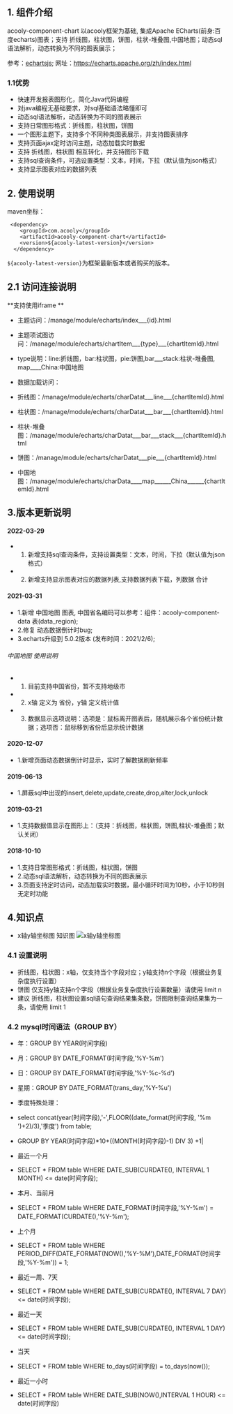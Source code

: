 <!-- title: 图表组件  -->
<!-- type: app -->
<!-- author: cuifuqiang ,xierui-->
<!-- date: 2019-11-04 -->
## 1. 组件介绍

acooly-component-chart 以acooly框架为基础, 集成Apache ECharts(前身:百度echarts)图表；支持 折线图，柱状图，饼图，柱状-堆叠图,中国地图；动态sql语法解析，动态转换为不同的图表展示；

参考：[echartsjs](https://echarts.apache.org/zh/index.html);  网址：https://echarts.apache.org/zh/index.html

### 1.1优势
* 快速开发报表图形化，简化Java代码编程
* 对java编程无基础要求，对sql基础语法略懂即可
* 动态sql语法解析，动态转换为不同的图表展示
* 支持日常图形格式：折线图，柱状图，饼图
* 一个图形主题下，支持多个不同种类图表展示，并支持图表排序
* 支持页面ajax定时访问主题，动态加载实时数据
* 支持 折线图，柱状图 相互转化，并支持图形下载
* 支持sql查询条件，可选设置类型：文本，时间，下拉（默认值为json格式）
* 支持显示图表对应的数据列表


## 2. 使用说明

maven坐标：

     <dependency>
        <groupId>com.acooly</groupId>
        <artifactId>acooly-component-chart</artifactId>
        <version>${acooly-latest-version}</version>
      </dependency>

`${acooly-latest-version}`为框架最新版本或者购买的版本。

## 2.1 访问连接说明

**支持使用iframe **

* 主题访问：/manage/module/echarts/index___{id}.html


* 主题项试图访问：/manage/module/echarts/chartItem___{type}___{chartItemId}.html
* type说明：line:折线图，bar:柱状图，pie:饼图,bar___stack:柱状-堆叠图, map____China:中国地图


* 数据加载访问：
* 折线图：/manage/module/echarts/charDatat___line___{chartItemId}.html
* 柱状图：/manage/module/echarts/charDatat___bar___{chartItemId}.html
* 柱状-堆叠图：/manage/module/echarts/charDatat___bar___stack___{chartItemId}.html
* 饼图：/manage/module/echarts/charDatat___pie___{chartItemId}.html
* 中国地图：/manage/module/echarts/charData____map______China______{chartItemId}.html


## 3.版本更新说明

#### 2022-03-29

* 1. 新增支持sql查询条件，支持设置类型：文本，时间，下拉（默认值为json格式）
* 2. 新增支持显示图表对应的数据列表,支持数据列表下载，列数据 合计


#### 2021-03-31

* 1.新增 中国地图 图表, 中国省名编码可以参考：组件：acooly-component-data    表(data_region);
* 2.修复 动态数据倒计时bug;
* 3.echarts升级到  5.0.2版本 (发布时间：2021/2/6);

###### 中国地图 使用说明

* 1. 目前支持中国省份，暂不支持地级市
* 2. x轴 定义为 省份，y轴 定义统计值 
* 3. 数据显示选项说明：选项是：鼠标离开图表后，随机展示各个省份统计数据；选项否：鼠标移到省份后显示统计数据

#### 2020-12-07

* 1.新增页面动态数据倒计时显示，实时了解数据刷新频率

#### 2019-06-13

* 1.屏蔽sql中出现的insert,delete,update,create,drop,alter,lock,unlock

#### 2019-03-21

* 1.支持数据值显示在图形上：（支持：折线图，柱状图，饼图,柱状-堆叠图；默认关闭）

#### 2018-10-10

* 1.支持日常图形格式：折线图，柱状图，饼图
* 2.动态sql语法解析，动态转换为不同的图表展示
* 3.页面支持定时访问，动态加载实时数据，最小循环时间为10秒，小于10秒则无定时功能




## 4.知识点

* x轴y轴坐标图 知识图
![x轴y轴坐标图](https://graph.baidu.com/resource/191ef90f5a3819c9eec1201539674644.jpg "xy轴")

### 4.1 设置说明

 * 折线图，柱状图：x轴，仅支持当个字段对应；y轴支持n个字段（根据业务复杂度执行设置）
 * 饼图 仅支持y轴支持n个字段（根据业务复杂度执行设置数量）请使用 limit n
 * 建议 折线图，柱状图设置sql语句查询结果集条数，饼图限制查询结果集为一条，请使用 limit 1
 
 

### 4.2 mysql时间语法（GROUP BY） 

* 年：GROUP BY YEAR(时间字段)
* 月：GROUP BY DATE_FORMAT(时间字段,'%Y-%m')
* 日：GROUP BY DATE_FORMAT(时间字段,'%Y-%c-%d')
* 星期：GROUP BY DATE_FORMAT(trans_day,'%Y-%u')


* 季度特殊处理：
* select concat(year(时间字段),'-',FLOOR((date_format(时间字段, '%m ')+2)/3),'季度') from table;
* GROUP BY YEAR(时间字段)*10+((MONTH(时间字段)-1) DIV 3) +1|


* 最近一个月
* SELECT * FROM table WHERE DATE_SUB(CURDATE(), INTERVAL 1 MONTH) <= date(时间字段);　　　


* 本月、当前月
* SELECT * FROM table WHERE DATE_FORMAT(时间字段,'%Y-%m') = DATE_FORMAT(CURDATE(),'%Y-%m');　　　


* 上个月
* SELECT * FROM table WHERE PERIOD_DIFF(DATE_FORMAT(NOW(),'%Y-%M'),DATE_FORMAT(时间字段,'%Y-%m')) = 1;　　


* 最近一周、7天
* SELECT * FROM table WHERE DATE_SUB(CURDATE(), INTERVAL 7 DAY) <= date(时间字段);　　　


* 最近一天
* SELECT * FROM table WHERE DATE_SUB(CURDATE(), INTERVAL 1 DAY) <= date(时间字段);　　　


* 当天
* SELECT * FROM table WHERE to_days(时间字段) = to_days(now());　


* 最近一小时
* SELECT * FROM table WHERE DATE_SUB(NOW(),INTERVAL  1 HOUR) <= date(时间字段)


